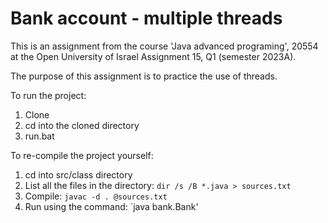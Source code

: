 # Bank account - multiple threads
This is an assignment from the course 'Java advanced programing', 20554 at the Open University of Israel
Assignment 15, Q1 (semester 2023A).

The purpose of this assignment is to practice the use of threads.

To run the project:
1.   Clone
2.   cd into the cloned directory
3.   run.bat

To re-compile the project yourself:
1. cd into src/class directory
2. List all the files in the directory: `dir /s /B *.java > sources.txt`
3. Compile: `javac -d . @sources.txt`
4. Run using the command: `java bank.Bank'